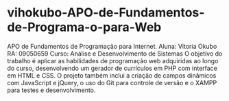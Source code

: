 # vihokubo-APO-de-Fundamentos-de-Programa-o-para-Web
APO de Fundamentos de Programação para Internet.
Aluna: Vitoria Okubo
RA: 09050659
Curso: Análise e Desenvolvimento de Sistemas
O objetivo do trabalho é aplicar as habilidades de programação web adquiridas ao longo do curso, desenvolvendo um gerador de currículos em PHP com interface em HTML e CSS. O projeto também inclui a criação de campos dinâmicos com JavaScript e jQuery, o uso do Git para controle de versão e o XAMPP para testes e desenvolvimento.

